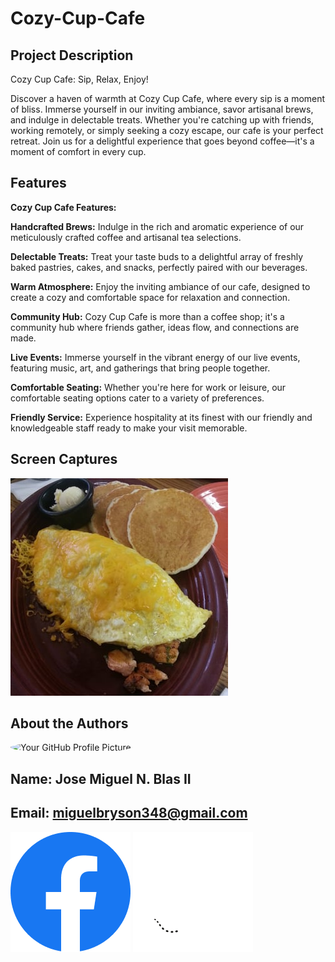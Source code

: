 # Cozy-Cup-Cafe

## Project Description
<p>Cozy Cup Cafe: Sip, Relax, Enjoy!

Discover a haven of warmth at Cozy Cup Cafe, where every sip is a moment of bliss. Immerse yourself in our inviting ambiance, savor artisanal brews, and indulge in delectable treats. Whether you're catching up with friends, working remotely, or simply seeking a cozy escape, our cafe is your perfect retreat. Join us for a delightful experience that goes beyond coffee—it's a moment of comfort in every cup.</p>
## Features
<p><b>Cozy Cup Cafe Features:</b>

<b>Handcrafted Brews:</b>   Indulge in the rich and aromatic experience of our meticulously crafted coffee and artisanal tea selections.

<b>Delectable Treats:</b>   Treat your taste buds to a delightful array of freshly baked pastries, cakes, and snacks, perfectly paired with our beverages.

<b>Warm Atmosphere:</b>     Enjoy the inviting ambiance of our cafe, designed to create a cozy and comfortable space for relaxation and connection.

<b>Community Hub:</b>       Cozy Cup Cafe is more than a coffee shop; it's a community hub where friends gather, ideas flow, and connections are made.

<b>Live Events:</b>         Immerse yourself in the vibrant energy of our live events, featuring music, art, and gatherings that bring people together.

<b>Comfortable Seating:</b> Whether you're here for work or leisure, our comfortable seating options cater to a variety of preferences.

<b>Friendly Service:</b> Experience hospitality at its finest with our friendly and knowledgeable staff ready to make your visit memorable.</p>


## Screen Captures

<img src=captures/348s.jpg>


## About the Authors

<img src="https://avatars.githubusercontent.com/u/156798121?v=4" alt="Your GitHub Profile Picture" width="150" style="border-radius: 50%;">

## Name: Jose Miguel N. Blas II
## Email: miguelbryson348@gmail.com

[![Facebook](./icons/Facebook.png)](https://www.facebook.com/jay.emii.908)
[![Github](./icons/Github.png)](https://github.com/migblasino)

